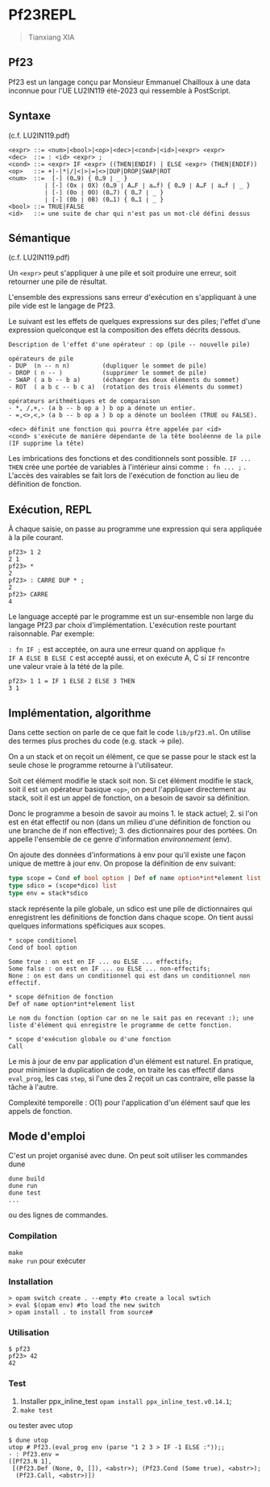 # Pf23REPL

> Tianxiang XIA

## Pf23

Pf23 est un langage conçu par Monsieur Emmanuel Chailloux à une data inconnue pour l'UE LU2IN119 été-2023 qui ressemble à PostScript.

## Syntaxe

(c.f. LU2IN119.pdf)

```
<expr> ::= <num>|<bool>|<op>|<dec>|<cond>|<id>|<expr> <expr>
<dec>  ::= : <id> <expr> ;
<cond> ::= <expr> IF <expr> ((THEN|ENDIF) | ELSE <expr> (THEN|ENDIF))
<op>   ::= +|-|*|/|<|>|=|<>|DUP|DROP|SWAP|ROT
<num>  ::=	[-] (0…9) { 0…9 ∣ _ }
          ∣ [-] (0x ∣ 0X) (0…9 ∣ A…F ∣ a…f) { 0…9 ∣ A…F ∣ a…f ∣ _ }
          ∣ [-] (0o ∣ 0O) (0…7) { 0…7 ∣ _ }
          ∣ [-] (0b ∣ 0B) (0…1) { 0…1 ∣ _ }
<bool> ::= TRUE|FALSE
<id>   ::= une suite de char qui n'est pas un mot-clé défini dessus
```

## Sémantique

(c.f. LU2IN119.pdf)

Un ```<expr>``` peut s'appliquer à une pile et soit produire une erreur, soit retourner
une pile de résultat.

L'ensemble des expressions sans erreur d'exécution en s'appliquant à une pile vide est le langage de Pf23.

Le suivant est les effets de quelques expressions sur des piles; l'effet d'une expression quelconque est la composition des effets décrits dessous.

```
Description de l'effet d'une opérateur : op (pile -- nouvelle pile)

opérateurs de pile
- DUP  (n -- n n)         (dupliquer le sommet de pile)
- DROP ( n -- )           (supprimer le sommet de pile)
- SWAP ( a b -- b a)      (échanger des deux éléments du sommet)
- ROT  ( a b c -- b c a)  (rotation des trois éléments du sommet)

opérateurs arithmétiques et de comparaison
- *, /,+,- (a b -- b op a ) b op a dénote un entier.
- =,<>,<,> (a b -- b op a ) b op a dénote un booléen (TRUE ou FALSE).

<dec> définit une fonction qui pourra être appelée par <id>  
<cond> s'exécute de manière dépendante de la tête booléenne de la pile (IF supprime la tête)
```

Les imbrications des fonctions et des conditionnels sont possible. ```IF ... THEN``` crée une portée de variables à l'intérieur ainsi comme ```: fn ... ;``` . L'accès des vairables se fait lors de l'exécution de fonction au lieu de définition de fonction.

## Exécution, REPL

À chaque saisie, on passe au programme une expression qui sera appliquée à la pile courant.

```
pf23> 1 2                          
2 1
pf23> *
2
pf23> : CARRE DUP * ;
2
pf23> CARRE
4
```

Le language accepté par le programme est un sur-ensemble non large du langage Pf23 par choix d'implémentation. L'exécution reste pourtant raisonnable. Par exemple:

```: fn IF ;``` est acceptée, on aura une erreur quand on applique ```fn```  
```IF A ELSE B ELSE C``` est accepté aussi, et on exécute A, C si ```IF``` rencontre une valeur vraie à la tété de la pile.

```
pf23> 1 1 = IF 1 ELSE 2 ELSE 3 THEN
3 1
```

## Implémentation, algorithme

Dans cette section on parle de ce que fait le code ```lib/pf23.ml```. On utilise des termes plus proches du code (e.g. stack -> pile).

On a un stack et on reçoit un élément, ce que se passe pour le stack est
la seule chose le programme retourne à l'utilisateur.

Soit cet élément modifie le stack soit non. Si cet élément modifie le stack,
soit il est un opérateur basique ```<op>```, on peut l'appliquer directement au stack, soit il est un appel de fonction, on a besoin de savoir sa définition.

Donc le programme a besoin de savoir au moins 1. le stack actuel; 2. si l'on est en état effectif ou non (dans un milieu d'une définition de fonction ou une branche de if non effective); 3. des dictionnaires pour des portées. On appelle l'ensemble de ce genre d'information *environnement* (env).

On ajoute des données d'informations à env pour qu'il existe une façon unique de mettre à jour env. On propose la définition de env suivant:

```ocaml
type scope = Cond of bool option | Def of name option*int*element list | Call
type sdico = (scope*dico) list
type env = stack*sdico
```

stack représente la pile globale, un sdico est une pile de dictionnaires qui enregistrent les définitions de fonction dans chaque scope. On tient aussi quelques informations spéficiques aux scopes.

```
* scope conditionel
Cond of bool option

Some true : on est en IF ... ou ELSE ... effectifs;
Some false : on est en IF ... ou ELSE ... non-effectifs;
None : on est dans un conditionnel qui est dans un conditionnel non effectif.

* scope défnition de fonction
Def of name option*int*element list

Le nom du fonction (option car on ne le sait pas en recevant :); une liste d'élément qui enregistre le programme de cette fonction.

* scope d'exécution globale ou d'une fonction
Call
```

Le mis à jour de env par application d'un élément est naturel. En pratique, pour minimiser la duplication de code, on traite les cas effectif dans ```eval_prog```, les cas ```step```, si l'une des 2 reçoit un cas contraire, elle passe la tâche à l'autre.

Complexité temporelle : O(1) pour l'application d'un élément sauf que les appels de fonction.

## Mode d'emploi

C'est un projet organisé avec dune. On peut soit utiliser les commandes dune

```
dune build
dune run
dune test
...
```

ou des lignes de commandes.

### Compilation

```make```  
```make run``` pour exécuter

### Installation

```shell
> opam switch create . --empty #to create a local swtich
> eval $(opam env) #to load the new switch
> opam install . to install from source#
```

### Utilisation

```shell
$ pf23
pf23> 42
42
```

### Test

1. Installer ppx_inline_test ```opam install ppx_inline_test.v0.14.1```;
2. ```make test```

ou tester avec utop

```
$ dune utop
utop # Pf23.(eval_prog env (parse "1 2 3 > IF -1 ELSE :"));;
- : Pf23.env =
([Pf23.N 1],
 [(Pf23.Def (None, 0, []), <abstr>); (Pf23.Cond (Some true), <abstr>);
  (Pf23.Call, <abstr>)])
```